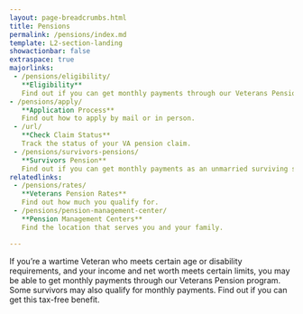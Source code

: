 ```yaml
---
layout: page-breadcrumbs.html
title: Pensions
permalink: /pensions/index.md
template: L2-section-landing
showactionbar: false
extraspace: true
majorlinks:
 - /pensions/eligibility/
   **Eligibility**
   Find out if you can get monthly payments through our Veterans Pension program.
- /pensions/apply/
   **Application Process**
   Find out how to apply by mail or in person.
 - /url/
   **Check Claim Status** 
   Track the status of your VA pension claim.
 - /pensions/survivors-pensions/
   **Survivors Pension**
   Find out if you can get monthly payments as an unmarried surviving spouse or an unmarried child of a deceased Veteran with     wartime service. 
relatedlinks:
 - /pensions/rates/
   **Veterans Pension Rates**
   Find out how much you qualify for. 
 - /pensions/pension-management-center/
   **Pension Management Centers**
   Find the location that serves you and your family. 

---
```

<div class="va-introtext">
If you’re a wartime Veteran who meets certain age or disability requirements, and your income and net worth meets certain limits, you may be able to get monthly payments through our Veterans Pension program. Some survivors may also qualify for monthly payments. Find out if you can get this tax-free benefit. 
</div>
